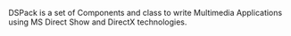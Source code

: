 DSPack is a set of Components and class to write Multimedia Applications using MS Direct Show and DirectX technologies.